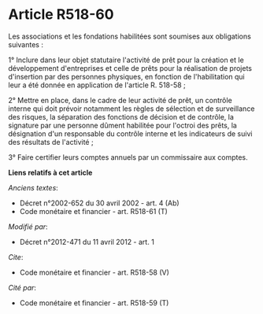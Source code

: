 # Article R518-60

Les associations et les fondations habilitées sont soumises aux obligations suivantes : 

1° Inclure dans leur objet statutaire l'activité de prêt pour la création et le développement d'entreprises et celle de prêts
pour la réalisation de projets d'insertion par des personnes physiques, en fonction de l'habilitation qui leur a été donnée
en application de l'article R. 518-58 ; 

2° Mettre en place, dans le cadre de leur activité de prêt, un contrôle interne qui doit prévoir notamment les règles de
sélection et de surveillance des risques, la séparation des fonctions de décision et de contrôle, la signature par une
personne dûment habilitée pour l'octroi des prêts, la désignation d'un responsable du contrôle interne et les indicateurs de
suivi des résultats de l'activité ; 

3° Faire certifier leurs comptes annuels par un commissaire aux comptes.

**Liens relatifs à cet article**

_Anciens textes_:

  - Décret n°2002-652 du 30 avril 2002 - art. 4 (Ab)
  - Code monétaire et financier - art. R518-61 (T)

_Modifié par_:

  - Décret n°2012-471 du 11 avril 2012 - art. 1

_Cite_:

  - Code monétaire et financier - art. R518-58 (V)

_Cité par_:

  - Code monétaire et financier - art. R518-59 (T)
